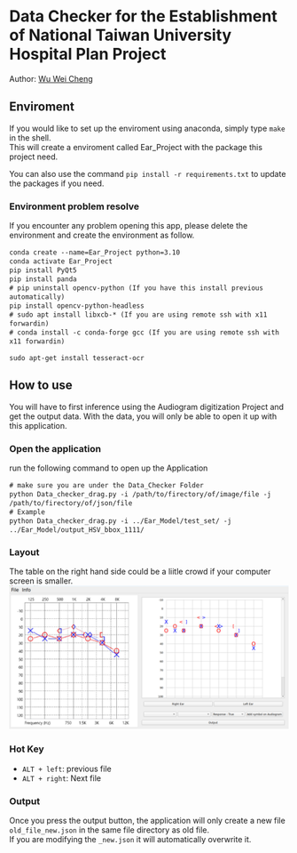 # Data Checker for the Establishment of National Taiwan University Hospital Plan Project
Author: [Wu Wei Cheng](weicheng@cmlab.csie.ntu.edu.tw)

## Enviroment
If you would like to set up the enviroment using anaconda, simply type `make` in the shell.  
This will create a enviroment called Ear_Project with the package this project need.

You can also use the command `pip install -r requirements.txt` to update the packages if you need.

### Environment problem resolve
If you encounter any problem opening this app, please delete the environment and create the environment as follow.
```
conda create --name=Ear_Project python=3.10
conda activate Ear_Project
pip install PyQt5
pip install panda
# pip uninstall opencv-python (If you have this install previous automatically)
pip install opencv-python-headless
# sudo apt install libxcb-* (If you are using remote ssh with x11 forwardin)
# conda install -c conda-forge gcc (If you are using remote ssh with x11 forwardin)
```
```
sudo apt-get install tesseract-ocr
```
## How to use
You will have to first inference using the Audiogram digitization Project and get the output data.
With the data, you will only be able to open it up with this application.

### Open the application
run the following command to open up the Application
```shell
# make sure you are under the Data_Checker Folder
python Data_checker_drag.py -i /path/to/firectory/of/image/file -j /path/to/firectory/of/json/file
# Example
python Data_checker_drag.py -i ../Ear_Model/test_set/ -j ../Ear_Model/output_HSV_bbox_1111/
```

### Layout
The table on the right hand side could be a liitle crowd if your computer screen is smaller.
![Alt text](demo_image/general.png)

### Hot Key
- `ALT + left`: previous file
- `ALT + right`: Next file

### Output
Once you press the output button, the application will only create a new file `old_file_new.json` in the same file directory as old file.  
If you are modifying the `_new.json` it will automatically overwrite it.